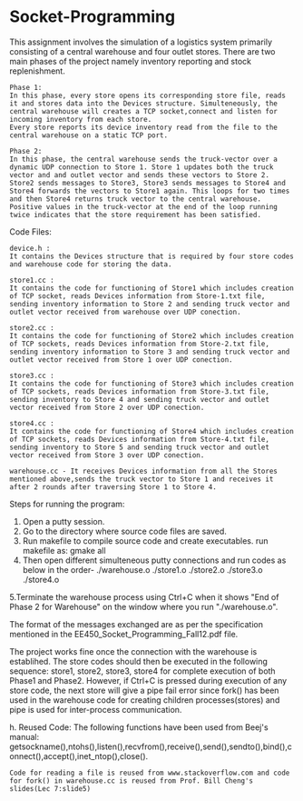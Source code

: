 Socket-Programming
==================

This assignment involves the simulation of a logistics system primarily consisting of a central warehouse and four outlet stores. There are two main phases of the project namely inventory reporting and stock replenishment.

	Phase 1:
	In this phase, every store opens its corresponding store file, reads it and stores data into the Devices structure. Simulteneously, the central warehouse will creates a TCP socket,connect and listen for incoming inventory from each store.
	Every store reports its device inventory read from the file to the central warehouse on a static TCP port.	 
	
	Phase 2:	 
	In this phase, the central warehouse sends the truck-vector over a dynamic UDP connection to Store 1. Store 1 updates both the truck vector and and outlet vector and sends these vectors to Store 2. Store2 sends messages to Store3, Store3 sends messages to Store4 and Store4 forwards the vectors to Store1 again. This loops for two times and then Store4 returns truck vector to the central warehouse. Positive values in the truck-vector at the end of the loop running twice indicates that the store requirement has been satisfied.	 
	 	
Code Files:
    
	device.h :
	It contains the Devices structure that is required by four store codes and warehouse code for storing the data.
	
	store1.cc :
	It contains the code for functioning of Store1 which includes creation of TCP socket, reads Devices information from Store-1.txt file, sending inventory information to Store 2 and sending truck vector and outlet vector received from warehouse over UDP conection.
	
	store2.cc :
	It contains the code for functioning of Store2 which includes creation of TCP sockets, reads Devices information from Store-2.txt file, sending inventory information to Store 3 and sending truck vector and outlet vector received from Store 1 over UDP conection.
	
	store3.cc :
	It contains the code for functioning of Store3 which includes creation of TCP sockets, reads Devices information from Store-3.txt file, sending inventory to Store 4 and sending truck vector and outlet vector received from Store 2 over UDP conection.
	
	store4.cc :
	It contains the code for functioning of Store4 which includes creation of TCP sockets, reads Devices information from Store-4.txt file, sending inventory to Store 5 and sending truck vector and outlet vector received from Store 3 over UDP conection.
	
	warehouse.cc - It receives Devices information from all the Stores mentioned above,sends the truck vector to Store 1 and receives it after 2 rounds after traversing Store 1 to Store 4. 		

Steps for running the program:

1. Open a putty session. 
2. Go to the directory where source code files are saved.
3. Run makefile to compile source code and create executables.
  run makefile as: gmake all
4. Then open different simulteneous putty connections and run codes as below in the order-
./warehouse.o
./store1.o
./store2.o
./store3.o
./store4.o
		
5.Terminate the warehouse process using Ctrl+C when it shows "End of Phase 2 for Warehouse" on the window where 	you run "./warehouse.o".
	
The format of the messages exchanged are as per the specification mentioned in the EE450_Socket_Programming_Fall12.pdf file. 

The project works fine once the connection with the warehouse is establihed. The store codes should then be executed in the following sequence: store1, store2, store3, store4 for complete execution of both Phase1 and Phase2. However, if Ctrl+C is pressed during execution of any store code, the next store will give a pipe fail error since fork() has been used in the warehouse code for creating children processes(stores) and pipe is used for inter-process communication. 

h.  Reused Code:  The following functions have been used from Beej's manual:
	getsockname(),ntohs(),listen(),recvfrom(),receive(),send(),sendto(),bind(),connect(),accept(),inet_ntop(),close().
	
	Code for reading a file is reused from www.stackoverflow.com and code for fork() in warehouse.cc is reused from Prof. Bill Cheng's slides(Lec 7:slide5)
